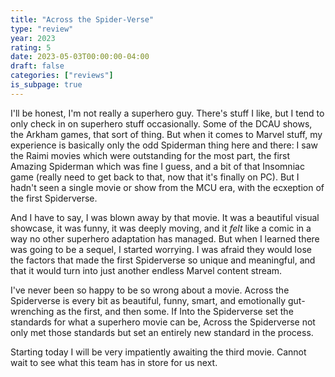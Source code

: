 ```yaml
---
title: "Across the Spider-Verse"
type: "review"
year: 2023
rating: 5
date: 2023-05-03T00:00:00-04:00
draft: false
categories: ["reviews"]
is_subpage: true
---
```


I'll be honest, I'm not really a superhero guy. There's stuff I like, but I tend to only check in on superhero stuff occasionally. Some of the DCAU shows, the Arkham games, that sort of thing. But when it comes to Marvel stuff, my experience is basically only the odd Spiderman thing here and there: I saw the Raimi movies which were outstanding for the most part, the first Amazing Spiderman which was fine I guess, and a bit of that Insomniac game (really need to get back to that, now that it's finally on PC). But I hadn't seen a single movie or show from the MCU era, with the ecxeption of the first Spiderverse.

And I have to say, I was blown away by that movie. It was a beautiful visual showcase, it was funny, it was deeply moving, and it *felt* like a comic in a way no other superhero adaptation has managed. But when I learned there was going to be a sequel, I started worrying. I was afraid they would lose the factors that made the first Spiderverse so unique and meaningful, and that it would turn into just another endless Marvel content stream.

I've never been so happy to be so wrong about a movie. Across the Spiderverse is every bit as beautiful, funny, smart, and emotionally gut-wrenching as the first, and then some. If Into the Spiderverse set the standards for what a superhero movie can be, Across the Spiderverse not only met those standards but set an entirely new standard in the process.

Starting today I will be very impatiently awaiting the third movie. Cannot wait to see what this team has in store for us next.